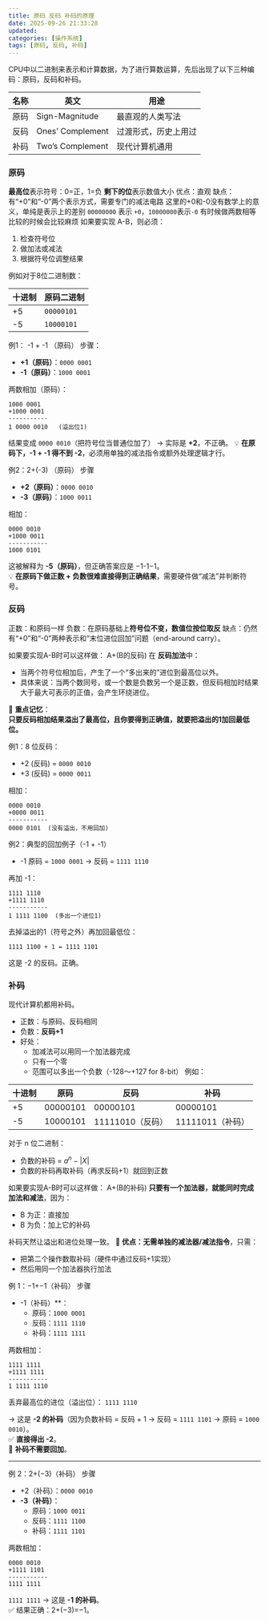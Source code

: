 ```yaml
---
title: 原码 反码 补码的原理
date: 2025-09-26 21:33:28
updated:
categories: [操作系统]
tags: [原码, 反码, 补码]
---
```

CPU中以二进制来表示和计算数据，为了进行算数运算，先后出现了以下三种编码：原码，反码和补码。
<!-- more -->
| 名称  | 英文               | 用途         |
| --- | ---------------- | ---------- |
| 原码  | Sign-Magnitude   | 最直观的人类写法   |
| 反码  | Ones’ Complement | 过渡形式，历史上用过 |
| 补码  | Two’s Complement | 现代计算机通用    |
### 原码
**最高位**表示符号：0=正，1=负
**剩下的位**表示数值大小
优点：直观
缺点：有“+0”和“-0”两个表示方式，需要专门的减法电路
这里的+0和-0没有数学上的意义，单纯是表示上的差别
`00000000` 表示 `+0`，`10000000`表示`-0` 有时候做两数相等比较的时候会比较麻烦
如果要实现 A-B，则必须：
1. 检查符号位
2. 做加法或减法
3. 根据符号位调整结果

例如对于8位二进制数：

|十进制|原码二进制|
|---|---|
|+5|`00000101`|
|-5|`10000101`|

例1： -1 + -1 （原码）
步骤：
- **+1（原码）**：`0000 0001`
- **-1（原码）**：`1000 0001`

两数相加（原码）：
```
1000 0001
+1000 0001
-----------
1 0000 0010   (溢出位1)
```
结果变成 `0000 0010`（把符号位当普通位加了） → 实际是 **+2**，不正确。
💡 **在原码下，-1 + -1 得不到 -2**，必须用单独的减法指令或额外处理逻辑才行。

例2：2+(-3) （原码）
步骤
- **+2（原码）**：`0000 0010`
- **-3（原码）**：`1000 0011`

相加：
```
0000 0010
+1000 0011
-----------
1000 0101
```
这被解释为 **-5（原码）**，但正确答案应是 −1-1−1。  
💡 **在原码下做正数 + 负数很难直接得到正确结果**，需要硬件做“减法”并判断符号。
### 反码
正数：和原码一样
负数：在原码基础上**符号位不变，数值位按位取反**
缺点：仍然有“+0”和“-0”两种表示和“末位进位回加”问题（end-around carry）。

如果要实现A-B时可以这样做：
A+(B的反码)
在 **反码加法**中：
- 当两个符号位相加后，产生了一个“多出来的”进位到最高位以外。
- 具体来说：当两个数同号，或一个数是负数另一个是正数，但反码相加时结果大于最大可表示的正值，会产生环绕进位。

📌 **重点记忆**：  
**只要反码相加结果溢出了最高位，且你要得到正确值，就要把溢出的1加回最低位。**

例1：8 位反码：  
- +2 (反码) = `0000 0010`  
- +3 (反码) = `0000 0011`  

相加：
```
0000 0010
+0000 0011
-----------
0000 0101  (没有溢出，不用回加)
```

例2：典型的回加例子（-1 + -1）
- -1 原码 = `1000 0001` → 反码 = `1111 1110`  

再加 -1：
```
1111 1110
+1111 1110
-----------
1 1111 1100  (多出一个进位1)
```
去掉溢出的1（符号之外）再加回最低位：
```
1111 1100 + 1 = 1111 1101
```
这是 -2 的反码。正确。

### 补码
现代计算机都用补码。
- 正数：与原码、反码相同
- 负数：**反码+1**
- 好处：
	- 加减法可以用同一个加法器完成
	- 只有一个零
	- 范围可以多出一个负数（-128～+127 for 8-bit）
例如：

| 十进制 | 原码       | 反码           | 补码           |
| --- | -------- | ------------ | ------------ |
| +5  | 00000101 | 00000101     | 00000101     |
| -5  | 10000101 | 11111010（反码） | 11111011（补码） |
对于 n 位二进制：
- 负数的补码 = $a^{n} - |X|$
- 负数的补码再取补码（再求反码+1）就回到正数

如果要实现A-B时可以这样做：
A+(B的补码)
**只要有一个加法器，就能同时完成加法和减法**，因为：
- B 为正：直接加
- B 为负：加上它的补码

补码天然让溢出和进位处理一致。
📌 **优点：无需单独的减法器/减法指令**，只需：
- 把第二个操作数取补码（硬件中通过反码+1实现）
- 然后用同一个加法器执行加法

例 1：−1+−1（补码）
步骤
- -1（补码）**：
    - 原码：`1000 0001`
    - 反码：`1111 1110`
    - 补码：`1111 1111`

两数相加：
```
1111 1111
+1111 1111
-----------
1 1111 1110
```

丢弃最高位的进位（溢出位）：
`1111 1110`

→ 这是 **-2 的补码**（因为负数补码 = 反码 + 1 → 反码 = `1111 1101` → 原码 = `1000 0010`）。  
✅ **直接得出 -2**。  
📌 **补码不需要回加**。

---
例 2：2+(−3)（补码）
步骤
- +2（补码）：`0000 0010`
- **-3（补码）**：
    - 原码：`1000 0011`
    - 反码：`1111 1100`
    - 补码：`1111 1101`

两数相加：
```
0000 0010
+1111 1101
-----------
1111 1111
```

`1111 1111` → 这是 **-1 的补码**。  
✅ 结果正确：2+(−3)=−1。